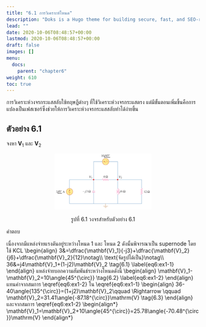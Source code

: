 ```yaml
---
title: "6.1 การวิเคราะห์โหนด"
description: "Doks is a Hugo theme for building secure, fast, and SEO-ready documentation websites, which you can easily update and customize."
lead: ""
date: 2020-10-06T08:48:57+00:00
lastmod: 2020-10-06T08:48:57+00:00
draft: false
images: []
menu:
  docs:
    parent: "chapter6"
weight: 610
toc: true
---
```


การวิเคราะห์วงจรกระแสสลับใช้ทฤษฏีต่างๆ ที่ใช้วิเคราะห์วงจรกระแสตรง แต่มีขั้นตอนเพิ่มขึ้นคือการแปลงเป็นเฟสเซอร์ซึ่งช่วยให้การวิเคราะห์วงจรกระแสสลับทำได้ง่ายขึ้น


## ตัวอย่าง 6.1
จงหา $\mathbf{V}_1$ และ $\mathbf{V}_2$

<figure>
<p align="center">
  <img src="fig6.1.png" alt="fig 6.1" style="width:60%">
</p>
  <figcaption style='text-align:center'>รูปที่ 6.1 วงจรสำหรับตัวอย่าง 6.1</figcaption>
</figure>

คำตอบ

เนื่องจากมีแหล่งจ่ายแรงดันอยู่ระหว่างโหนด 1 และ โหนด 2 ดังนั้นพิจารณาเป็น supernode
โดยใช้ KCL
\begin{align}
    3&=\dfrac{\mathbf{V}_1}{-j3}+\dfrac{\mathbf{V}_2}{j6}+\dfrac{\mathbf{V}_2}{12}\notag\\\\
    \text{จัดรูปได้เป็น}\notag\\\\
    36&=j4\mathbf{V}_1+(1-j2)\mathbf{V}_2 \tag{6.1} \label{eq6:ex1-1}
\end{align}
แหล่งจ่ายบอกความสัมพันธ์ระหว่างโหนดดังนี้
\begin{align}
    \mathbf{V}_1-\mathbf{V}_2=10\angle{45^{\circ}} \tag{6.2} \label{eq6:ex1-2}
\end{align}
แทนค่าจากสมการ \eqref{eq6:ex1-2} ใน \eqref{eq6:ex1-1}
\begin{align}
    36-40\angle{135^{\circ}}=(1+j2)\mathbf{V}_2\qquad \Rightarrow \qquad \mathbf{V}_2=31.41\angle{-87.18^{\circ}}\mathrm{V} \tag{6.3}
\end{align}
และจากสมการ \eqref{eq6:ex1-2}
\begin{align*}
    \mathbf{V}_1=\mathbf{V}_2+10\angle{45^{\circ}}=25.78\angle{-70.48^{\circ}}\mathrm{V}
\end{align*}

